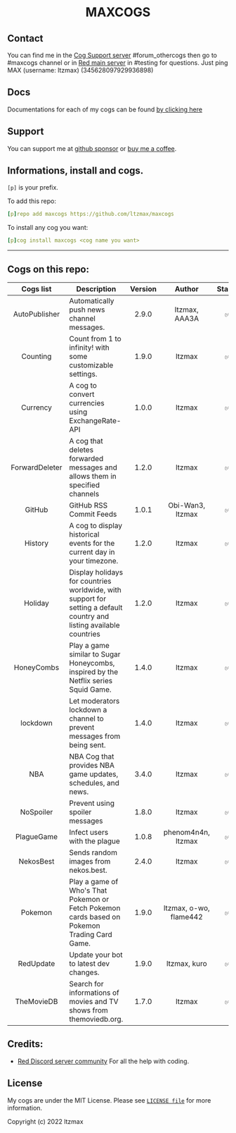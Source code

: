 <h1 align="center">MAXCOGS</h1>

## Contact
You can find me in the [Cog Support server](https://discord.gg/GET4DVk) #forum_othercogs then go to #maxcogs channel or in [Red main server](https://discord.gg/red) in #testing for questions. Just ping MAX (username: ltzmax) (345628097929936898)

## Docs
Documentations for each of my cogs can be found [by clicking here](https://docs.maxapp.tv/index.html)

## Support
You can support me at [github sponsor](https://github.com/sponsors/ltzmax) or [buy me a coffee](https://www.buymeacoffee.com/ltzmax).

## Informations, install and cogs.
`[p]` is your prefix.

To add this repo:

```yaml
[p]repo add maxcogs https://github.com/ltzmax/maxcogs
```

To install any cog you want:

```yaml
[p]cog install maxcogs <cog name you want>
```
---------------------------------------------------------------
## Cogs on this repo: <br>
| Cogs list | Description | Version | Author | Stable |
|:---:|---|:---:|:---:|:---:|
| AutoPublisher | Automatically push news channel messages. | 2.9.0 | ltzmax, AAA3A | ✅ |
| Counting | Count from 1 to infinity! with some customizable settings. | 1.9.0 | ltzmax | ✅ |
| Currency | A cog to convert currencies using ExchangeRate-API | 1.0.0 | ltzmax | ✅ |
| ForwardDeleter | A cog that deletes forwarded messages and allows them in specified channels | 1.2.0 | ltzmax | ✅ |
| GitHub | GitHub RSS Commit Feeds | 1.0.1 | Obi-Wan3, ltzmax | ✅ |
| History | A cog to display historical events for the current day in your timezone. | 1.2.0 | ltzmax | ✅ |
| Holiday | Display holidays for countries worldwide, with support for setting a default country and listing available countries | 1.2.0 | ltzmax | ✅ |
| HoneyCombs | Play a game similar to Sugar Honeycombs, inspired by the Netflix series Squid Game. | 1.4.0 | ltzmax | ✅ |
| lockdown | Let moderators lockdown a channel to prevent messages from being sent. | 1.4.0 | ltzmax | ✅ |
| NBA | NBA Cog that provides NBA game updates, schedules, and news. | 3.4.0 | ltzmax | ✅ |
| NoSpoiler | Prevent using spoiler messages | 1.8.0 | ltzmax | ✅ |
| PlagueGame | Infect users with the plague | 1.0.8 | phenom4n4n, ltzmax | ✅ |
| NekosBest | Sends random images from nekos.best. | 2.4.0 | ltzmax | ✅ |
| Pokemon | Play a game of Who's That Pokemon or Fetch Pokemon cards based on Pokemon Trading Card Game.| 1.9.0 | ltzmax, o-wo, flame442 | ✅ |
| RedUpdate | Update your bot to latest dev changes.| 1.9.0 | ltzmax, kuro | ✅ |
| TheMovieDB | Search for informations of movies and TV shows from themoviedb.org. | 1.7.0 | ltzmax | ✅ |

## Credits:
- [Red Discord server community](https://discord.gg/red) For all the help with coding.

## License
My cogs are under the MIT License. Please see [`LICENSE file`](https://github.com/ltzmax/maxcogs/blob/master/LICENSE) for more information.

Copyright (c) 2022 ltzmax
